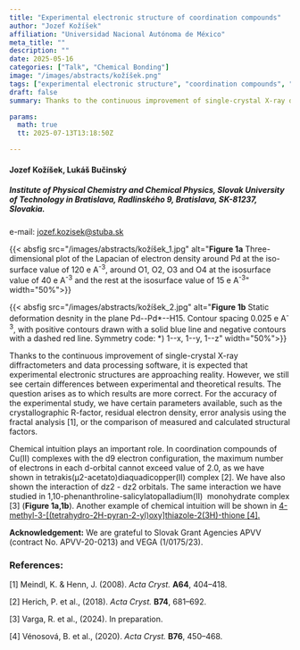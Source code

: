 ```yaml
---
title: "Experimental electronic structure of coordination compounds"
author: "Jozef Kožíšek"
affiliation: "Universidad Nacional Autónoma de México"
meta_title: ""
description: ""
date: 2025-05-16
categories: ["Talk", "Chemical Bonding"]
image: "/images/abstracts/kožíšek.png"
tags: ["experimental electronic structure", "coordination compounds", "quantum crystallography", "error analysis", "QTAIM", "chemical intuition"]
draft: false
summary: Thanks to the continuous improvement of single-crystal X-ray diffractometers and data processing software, it is expected that experimental electronic structures are approaching reality. However, we still see certain differences between experimental and theoretical results.

params:
  math: true
  tt: 2025-07-13T13:18:50Z

---
```


#### Jozef Kožíšek, Lukáš Bučinský

##### Institute of Physical Chemistry and Chemical Physics, Slovak University of Technology in Bratislava, Radlinského 9, Bratislava, SK-81237, Slovakia.

e-mail: jozef.kozisek@stuba.sk


{{< absfig src="/images/abstracts/kožíšek_1.jpg" alt="**Figure 1a** Three-dimensional plot of the Lapacian of electron density around Pd at the iso-surface value of 120 e A<sup>-3</sup>, around O1, O2, O3 and O4 at the isosurface value of 40 e A<sup>-3</sup> and the rest at the isosurface value of 15 e A<sup>-3</sup>" width="50%">}}

{{< absfig src="/images/abstracts/kožíšek_2.jpg" alt="**Figure 1b** Static deformation desnity in the plane Pd--Pd*--H15. Contour spacing 0.025 e A<sup>-3</sup>, with positive contours drawn with a solid blue line and negative contours with a dashed red line. Symmetry code: *) 1--x, 1--y, 1--z" width="50%">}}


Thanks to the continuous improvement of single-crystal X-ray diffractometers and data processing software, it is expected that experimental electronic structures are approaching reality. However, we still see certain differences between experimental and theoretical results. The question arises as to which results are more correct. For the accuracy of the experimental study, we have certain parameters available, such as the crystallographic R-factor, residual electron density, error analysis using the fractal analysis [1], or the comparison of measured and calculated structural factors.

Chemical intuition plays an important role. In coordination compounds of Cu(II) complexes with the d9 electron configuration, the maximum number of electrons in each d-orbital cannot exceed value of 2.0, as we have shown in tetra­kis(μ2-acetato)di­aquadicopper(II) complex [2]. We have also shown the interaction of dz2 - dz2 orbitals. The same interaction we have studied in 1,10-phenanthroline-salicylatopalladium(II)  monohydrate complex [3] (**Figure 1a,1b**).  Another example of chemical intuition will be shown in [4-methyl-3-[(tetra­hydro-2H-pyran-2-yl)­oxy]thia­zole-2(3H)-thione [4].](https://journals.iucr.org/b/issues/2020/03/00/px5018/index.html)

**Acknowledgement:** We are grateful to Slovak Grant Agencies APVV (contract No. APVV-20-0213) and VEGA (1/0175/23).

### References:

[1] Meindl, K. &amp; Henn, J. (2008). *Acta Cryst.* **A64**, 404–418. 

[2] Herich, P. et al., (2018). *Acta Cryst.* **B74**, 681–692.

[3] Varga, R. et al., (2024). In preparation.

[4] Vénosová, B. et al., (2020). *Acta Cryst.* **B76**, 450–468.

